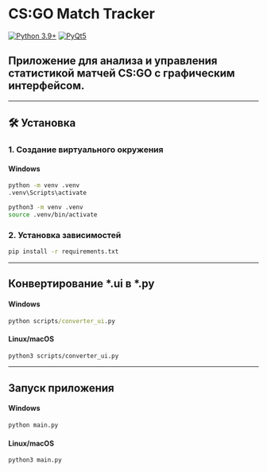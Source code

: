 # CS:GO Match Tracker

[![Python 3.9+](https://img.shields.io/badge/python-3.9%2B-blue.svg)](https://www.python.org/downloads/)
[![PyQt5](https://img.shields.io/badge/PyQt-5.15.9-green.svg)](https://pypi.org/project/PyQt5/)

## Приложение для анализа и управления статистикой матчей CS:GO с графическим интерфейсом.

---

## 🛠 Установка

### 1. Создание виртуального окружения

#### Windows
```cmd
python -m venv .venv
.venv\Scripts\activate
```
```bash
python3 -m venv .venv
source .venv/bin/activate
```

### 2. Установка зависимостей

```cmd
pip install -r requirements.txt
```
---
## Конвертирование *.ui в *.py
#### Windows
```cmd
python scripts/converter_ui.py
```
#### Linux/macOS
```bash
python3 scripts/converter_ui.py
```
---
## Запуск приложения
#### Windows
```cmd
python main.py
```
#### Linux/macOS
```bash
python3 main.py
```